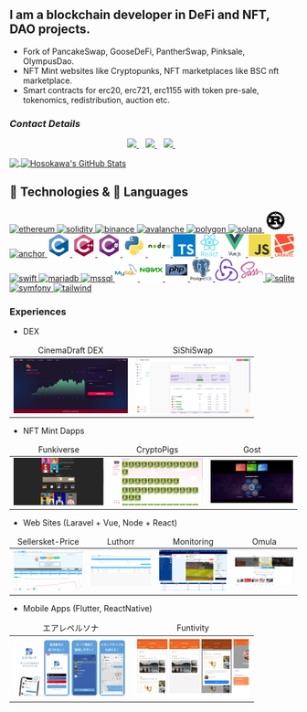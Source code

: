 ## I am a blockchain developer in DeFi and NFT, DAO projects.
- Fork of PancakeSwap, GooseDeFi, PantherSwap, Pinksale, OlympusDao.
- NFT Mint websites like Cryptopunks, NFT marketplaces like BSC nft marketplace.
- Smart contracts for erc20, erc721, erc1155 with token pre-sale, tokenomics, redistribution, auction etc.

### **_Contact Details_**

<p align='center'>
<a href="https://t.me/hosokawazen" target="_blank">
  <img src="https://img.shields.io/badge/telegram-%230077B5.svg?&style=for-the-badge&logo=telegram&logoColor=white" />
</a>&nbsp;&nbsp;
<a href="https://www.linkedin.com/in/hosokawa-zen-1a9193181/"  target="_blank">
  <img src="https://img.shields.io/badge/linkedin-%230077B5.svg?&style=for-the-badge&logo=linkedin&logoColor=white" />
</a>&nbsp;&nbsp;
<a href="mailto:kzar@gmail.com">
  <img src="https://img.shields.io/badge/email me-%231DA1F3.svg?&style=for-the-badge&logo=gmail&logoColor=white" />
</a>&nbsp;&nbsp;
</p>

<p>
  <a href="https://github.com/hosokawa-zen/" >
    <img align="center" src="https://github-readme-stats.vercel.app/api?username=hosokawa-zen&count_private=true&show_icons=true&theme=tokyonight" height="180px"/>
  </a>
  
  <a href="https://github.com/hosokawa-zen/hosokawa-zen" >
    <img align="center" src="https://github-readme-stats.vercel.app/api/top-langs/?layout=compact&username=hosokawa-zen&title_color=ffffff&text_color=c9cacc&icon_color=2bbc8a&bg_color=1d1f21&hide=java,html,javascript,css,scss,objective-c,swift,blade" alt="Hosokawa's GitHub Stats" height="180px"/>
  </a>
 </p>  

## 🔧 Technologies & 📖 Languages

<p align="left">
    <a href="https://ethers.org/" target="_blank" rel="noreferrer"> <img
            src="https://s2.coinmarketcap.com/static/img/coins/64x64/1027.png" alt="ethereum" width="40"
            height="40"/> </a>
    <a href="https://docs.soliditylang.org/" target="_blank" rel="noreferrer"> <img
            src="https://docs.soliditylang.org/en/v0.8.10/_static/logo.svg" alt="solidity" width="40"
            height="40"/> </a>
    <a href="https://www.binance.com/" target="_blank" rel="noreferrer"> <img
          src="https://s2.coinmarketcap.com/static/img/coins/64x64/1839.png" alt="binance" width="40"
          height="40"/> </a>
    <a href="https://www.avax.network/" target="_blank" rel="noreferrer"> <img
        src="https://s2.coinmarketcap.com/static/img/coins/64x64/5805.png" alt="avalanche" width="40"
        height="40"/> </a>
    <a href="https://polygon.technology/" target="_blank" rel="noreferrer"> <img
        src="https://s2.coinmarketcap.com/static/img/coins/64x64/3890.png" alt="polygon" width="40"
        height="40"/> </a>
    <a href="https://solana.com/" target="_blank" rel="noreferrer"> <img
            src="https://avatars.githubusercontent.com/u/35608259?s=200&v=4" alt="solana" width="40"
            height="40"/> </a>
    <a href="https://www.rust-lang.org" target="_blank" rel="noreferrer"> <img
            src="https://raw.githubusercontent.com/devicons/devicon/master/icons/rust/rust-plain.svg" alt="rust" width="40"
            height="40"/> </a>
    <a href="https://project-serum.github.io/anchor/" target="_blank" rel="noreferrer"> <img src="https://camo.githubusercontent.com/0542190d13e5a50f7d601abc4bfde84cf02af2ca786af519e78411f43f3ca9c0/68747470733a2f2f6d656469612e646973636f72646170702e6e65742f6174746163686d656e74732f3831333434343531343934393130333635382f3839303237383532303535333630333039322f6578706f72742e706e673f77696474683d373436266865696768743d373436" alt="anchor" width="40"
            height="40"/> </a>
    <a href="https://www.cprogramming.com/" target="_blank"
                                                         rel="noreferrer"> <img
        src="https://raw.githubusercontent.com/devicons/devicon/master/icons/c/c-original.svg" alt="c" width="40"
        height="40"/> </a>
    <a href="https://www.w3schools.com/cpp/" target="_blank" rel="noreferrer"> <img
        src="https://raw.githubusercontent.com/devicons/devicon/master/icons/cplusplus/cplusplus-original.svg"
        alt="cplusplus" width="40" height="40"/> </a>
    <a href="https://www.w3schools.com/cs/" target="_blank"
                                                         rel="noreferrer"> <img
        src="https://raw.githubusercontent.com/devicons/devicon/master/icons/csharp/csharp-original.svg" alt="csharp"
        width="40" height="40"/> </a>
   <a href="https://www.python.org" target="_blank" rel="noreferrer"> <img
        src="https://raw.githubusercontent.com/devicons/devicon/master/icons/python/python-original.svg" alt="python"
        width="40" height="40"/> </a>
   <a href="https://nodejs.org" target="_blank" rel="noreferrer"> <img
        src="https://raw.githubusercontent.com/devicons/devicon/master/icons/nodejs/nodejs-original-wordmark.svg"
        alt="nodejs" width="40" height="40"/> </a>
    <a href="https://www.typescriptlang.org/" target="_blank" rel="noreferrer"> <img
        src="https://raw.githubusercontent.com/devicons/devicon/master/icons/typescript/typescript-original.svg"
        alt="typescript" width="40" height="40"/> </a>
    <a href="https://reactjs.org/" target="_blank" rel="noreferrer"> <img
        src="https://raw.githubusercontent.com/devicons/devicon/master/icons/react/react-original-wordmark.svg"
        alt="react" width="40" height="40"/> </a>
    <a href="https://vuejs.org/" target="_blank" rel="noreferrer">
    <img src="https://raw.githubusercontent.com/devicons/devicon/master/icons/vuejs/vuejs-original-wordmark.svg"
         alt="vuejs" width="40" height="40"/> </a>
    <a href="https://developer.mozilla.org/en-US/docs/Web/JavaScript"
                                                     target="_blank" rel="noreferrer"> <img
        src="https://raw.githubusercontent.com/devicons/devicon/master/icons/javascript/javascript-original.svg"
        alt="javascript" width="40" height="40"/> </a>
    <a href="https://laravel.com/" target="_blank" rel="noreferrer">
    <img src="https://raw.githubusercontent.com/devicons/devicon/master/icons/laravel/laravel-plain-wordmark.svg"
         alt="laravel" width="40" height="40"/> </a>
    <a href="https://developer.apple.com/swift/" target="_blank" rel="noreferrer">
      <img src="https://developer.apple.com/assets/elements/icons/swift/swift-64x64_2x.png" alt="swift" width="40" height="40"/> </a>
    <a href="https://mariadb.org/" target="_blank" rel="noreferrer">
    <img src="https://www.vectorlogo.zone/logos/mariadb/mariadb-icon.svg" alt="mariadb" width="40" height="40"/> </a>
    <a
        href="https://www.microsoft.com/en-us/sql-server" target="_blank" rel="noreferrer"> <img
        src="https://www.svgrepo.com/show/303229/microsoft-sql-server-logo.svg" alt="mssql" width="40" height="40"/> </a>
    <a href="https://www.mysql.com/" target="_blank" rel="noreferrer"> <img
        src="https://raw.githubusercontent.com/devicons/devicon/master/icons/mysql/mysql-original-wordmark.svg"
        alt="mysql" width="40" height="40"/> </a>
    <a href="https://www.nginx.com" target="_blank" rel="noreferrer"> <img
        src="https://raw.githubusercontent.com/devicons/devicon/master/icons/nginx/nginx-original.svg" alt="nginx"
                                                                           width="40" height="40"/> </a>
    <a href="https://www.php.net" target="_blank" rel="noreferrer"> <img
        src="https://raw.githubusercontent.com/devicons/devicon/master/icons/php/php-original.svg" alt="php" width="40"
        height="40"/> </a>
    <a href="https://www.postgresql.org" target="_blank" rel="noreferrer"> <img
        src="https://raw.githubusercontent.com/devicons/devicon/master/icons/postgresql/postgresql-original-wordmark.svg"
        alt="postgresql" width="40" height="40"/> </a>
    <a href="https://redux.js.org" target="_blank" rel="noreferrer"> <img
        src="https://raw.githubusercontent.com/devicons/devicon/master/icons/redux/redux-original.svg" alt="redux"
        width="40" height="40"/> </a>
    <a href="https://sass-lang.com" target="_blank" rel="noreferrer"> <img
        src="https://raw.githubusercontent.com/devicons/devicon/master/icons/sass/sass-original.svg" alt="sass"
        width="40" height="40"/> </a>
    <a href="https://www.sqlite.org/" target="_blank" rel="noreferrer"> <img
        src="https://www.vectorlogo.zone/logos/sqlite/sqlite-icon.svg" alt="sqlite" width="40" height="40"/> </a>
    <a
        href="https://symfony.com" target="_blank" rel="noreferrer"> <img
        src="https://symfony.com/logos/symfony_black_03.svg" alt="symfony" width="40" height="40"/> </a>
    <a
        href="https://tailwindcss.com/" target="_blank" rel="noreferrer"> <img
        src="https://www.vectorlogo.zone/logos/tailwindcss/tailwindcss-icon.svg" alt="tailwind" width="40" height="40"/>
</a>
</p>


### Experiences

- DEX
<table>
<thead align="center">
        <tr>
            <td>CinemaDraft DEX</td>
            <td>SiShiSwap</td>
        </tr>
    </thead>
    <tr>
        <td>
            <a href="http://18.116.235.55/">
                <img src="https://github.com/hosokawa-zen/hosokawa-zen/blob/main/assets/projects/cd3d.png?raw=true" width="200">
            </a>
        </td>          
        <td>
            <a href="https://app.sishi.finance/">
                <img src="https://github.com/hosokawa-zen/hosokawa-zen/blob/main/assets/projects/sishi.png?raw=true" width="200">
            </a>
        </td>
    </tr>  
</table>

- NFT Mint Dapps
<table>
    <thead align="center">
        <tr>
            <td>Funkiverse</td>
            <td>CryptoPigs</td>           
            <td>Gost</td>
        </tr>
    </thead>
    <tr>
        <td>
            <a href="https://funkifoxes.com/">
                <img src="https://github.com/hosokawa-zen/hosokawa-zen/blob/main/assets/projects/funkiverse_2.png?raw=true" width="200">
            </a>
        </td>
        <td>
            <a href="https://cryptopigs.one/#/">
                <img src="https://github.com/hosokawa-zen/hosokawa-zen/blob/main/assets/projects/cryptopigs_2.png?raw=true" width="200">
            </a>
        </td> 
        <td>
            <a href="https://crypto-swords.com/">
                <img src="https://github.com/hosokawa-zen/hosokawa-zen/blob/main/assets/projects/gost_2.png?raw=true" width="200">
            </a>
        </td>
    </tr>
</table>

- Web Sites (Laravel + Vue, Node + React)
<table>
    <thead align="center">
        <tr>
            <td>Sellersket-Price</td>
            <td>Luthorr</td>
            <td>Monitoring</td>
            <td>Omula</td>
        </tr>
    </thead>
    <tr>
        <td>
            <a href="https://sellersket-price.com/">
                <img src="https://github.com/hosokawa-zen/hosokawa-zen/blob/main/assets/projects/Image 2.png?raw=true" width="200">
            </a>
        </td>        
        <td>
            <a href="https://deduraku.sakura.ne.jp/">
                <img src="https://github.com/hosokawa-zen/hosokawa-zen/blob/main/assets/projects/cms_1.png?raw=true" width="200">
            </a>
        </td> 
        <td>
            <a href="https://www.m-piece.com/">
                <img src="https://github.com/hosokawa-zen/hosokawa-zen/blob/main/assets/projects/monitoring_2.png?raw=true" width="200">
            </a>
        </td> 
        <td>
            <a href="https://omula.com/">
                <img src="https://github.com/hosokawa-zen/hosokawa-zen/blob/main/assets/projects/omula_1.png?raw=true" width="200">
            </a>
        </td>     
    </tr>
</table>

- Mobile Apps (Flutter, ReactNative)
<table>
    <thead align="center">
        <tr>
            <td>エアレペルソナ</td>
            <td>Funtivity</td>
        </tr>
    </thead>
    <tr>
        <td>
            <a href="https://sellersket-price.com/">
                <img src="https://github.com/hosokawa-zen/hosokawa-zen/blob/main/assets/projects/airlex_1.png?raw=true" width="200">
            </a>
        </td>        
        <td>
            <a href="https://deduraku.sakura.ne.jp/">
                <img src="https://github.com/hosokawa-zen/hosokawa-zen/blob/main/assets/projects/funtivity.png?raw=true" width="200">
            </a>
        </td>
    </tr>
</table>
